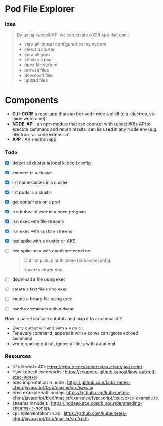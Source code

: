 # Pod File Explorer



### Idea

> By using kubectl/API we can create a GUI app that can : 
>
> - view all cluster configured on my system
> - select a cluster
> - view all pods
> - choose a pod
> - open file system 
> - browse files
> - download files
> - upload files



# Components

- **GUI-CORE**  a react app that can be used inside a shell (e.g. electron, vs-code webframe)
- **NODE-API** : an npm module that can connect with kubectl/K8s API to execute command and return results. can be used in any mode env (e.g. electron, vs-code extension)
- **APP** : An electron app 



### Todo 

- [x] detect all cluster in local kubectl config

- [x] connect to a cluster

- [x] list namespaces in a cluster 

- [x] list pods in a cluster

- [x] get containers on a pod

- [x] run kubectul exec in a node program

- [x] run exec with file streams

- [x] run exec with custom streams

- [x] test spike with a cluster on AKS

- [ ] test spike on a with oauth protected ap

  > Did not pickup auth token from kubeconfig.
  >
  > Need to check this.

- [ ] download a file using exec

- [ ] create a text file using exec

- [ ] create a binary file using exec

- [ ] handle containers with sidecar



How to parse console outptuts and map it to a command ? 

- Every output will end with a `#` on cli.
- For every command, append it with `#` so we can ignore echoed command
- when reading output, ignore all lines with a `#` at end



### Resources

- K8s NodeJs API: https://github.com/kubernetes-client/javascript
- How kubectl exec works : https://erkanerol.github.io/post/how-kubectl-exec-works/
- exec implentation in node : https://github.com/kubernetes-client/javascript/blob/master/src/exec.ts
- exec example with nodejs: https://github.com/kubernetes-client/javascript/blob/master/examples/typescript/exec/exec-example.ts
- streams in nodejs : https://nodesource.com/blog/understanding-streams-in-nodejs/
- cp implementation in api: https://github.com/kubernetes-client/javascript/blob/master/src/cp.ts